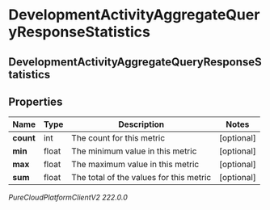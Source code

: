 # DevelopmentActivityAggregateQueryResponseStatistics

## DevelopmentActivityAggregateQueryResponseStatistics

## Properties

|Name | Type | Description | Notes|
|------------ | ------------- | ------------- | -------------|
| **count** | int | The count for this metric | [optional] |
| **min** | float | The minimum value in this metric | [optional] |
| **max** | float | The maximum value in this metric | [optional] |
| **sum** | float | The total of the values for this metric | [optional] |



_PureCloudPlatformClientV2 222.0.0_
